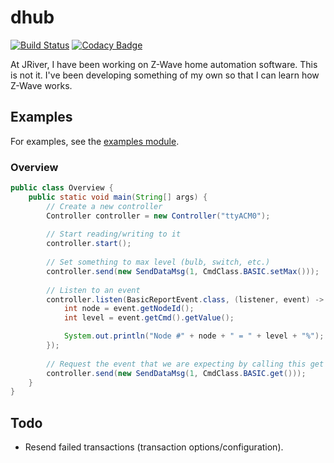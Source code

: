 # dhub 

[![Build Status](https://travis-ci.com/thekeenant/dhub.svg?token=JyCLGy14nEunKyYpGw9c&branch=master)](https://travis-ci.com/thekeenant/dhub)
[![Codacy Badge](https://api.codacy.com/project/badge/Grade/e18343861f5541beb53c66314038efc0)](https://www.codacy.com?utm_source=github.com&amp;utm_medium=referral&amp;utm_content=thekeenant/dhub&amp;utm_campaign=Badge_Grade)

At JRiver, I have been working on Z-Wave home automation software. This is not it. I've been developing something of my own so that I can learn how Z-Wave works.

## Examples
For examples, see the [examples module](https://github.com/thekeenant/dhub/tree/master/examples/src/main/java/com/keenant/dhub/examples).

### Overview

```java
public class Overview {
    public static void main(String[] args) {
        // Create a new controller
        Controller controller = new Controller("ttyACM0");
        
        // Start reading/writing to it
        controller.start();
        
        // Set something to max level (bulb, switch, etc.)
        controller.send(new SendDataMsg(1, CmdClass.BASIC.setMax()));
        
        // Listen to an event
        controller.listen(BasicReportEvent.class, (listener, event) -> {
            int node = event.getNodeId();
            int level = event.getCmd().getValue();

            System.out.println("Node #" + node + " = " + level + "%");
        });
        
        // Request the event that we are expecting by calling this get command
        controller.send(new SendDataMsg(1, CmdClass.BASIC.get()));
    }
}
```

## Todo
* Resend failed transactions (transaction options/configuration).